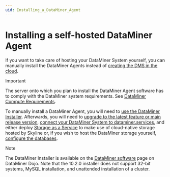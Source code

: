 ```yaml
---
uid: Installing_a_DataMiner_Agent
---
```


# Installing a self-hosted DataMiner Agent

If you want to take care of hosting your DataMiner System yourself, you can manually install the DataMiner Agents instead of [creating the DMS in the cloud](xref:Creating_a_DMS_in_the_cloud).

> [!IMPORTANT]
> The server onto which you plan to install the DataMiner Agent software has to comply with the DataMiner system requirements. See [DataMiner Compute Requirements](xref:DataMiner_Compute_Requirements).

To manually install a DataMiner Agent, you will need to [use the DataMiner Installer](xref:Installing_DM_using_the_DM_installer). Afterwards, you will need to [upgrade to the latest feature or main release version](xref:Upgrading_a_DataMiner_Agent), [connect your DataMiner System to dataminer.services](xref:Connecting_your_DataMiner_System_to_the_cloud), and either deploy [Storage as a Service](xref:STaaS) to make use of cloud-native storage hosted by Skyline or, if you wish to host the DataMiner storage yourself, [configure the databases](xref:Configuring_dedicated_clustered_storage).

> [!NOTE]
> The DataMiner Installer is available on the [DataMiner software](https://community.dataminer.services/downloads/) page on DataMiner Dojo. Note that the 10.2.0 installer does not support 32-bit systems, MySQL installation, and unattended installation of a cluster.
